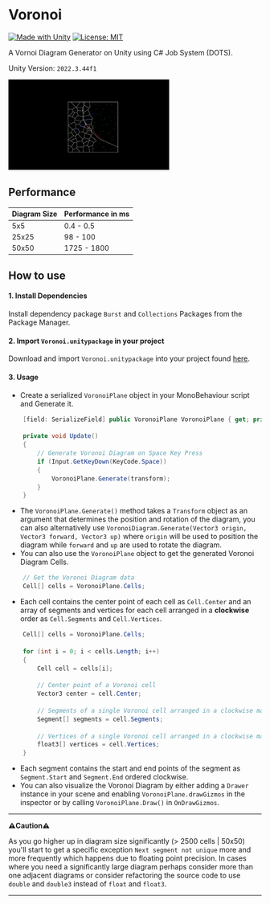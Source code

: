 # Voronoi
[![Made with Unity](https://img.shields.io/badge/Made%20with-Unity-57b9d3.svg?style=flat&logo=unity)](https://unity3d.com)
[![License: MIT](https://img.shields.io/badge/License-MIT-yellow.svg)](https://opensource.org/licenses/MIT)

A Vornoi Diagram Generator on Unity using C# Job System (DOTS).

Unity Version: `2022.3.44f1`

![drawing.gif](docs/drawing.gif)

## Performance

| Diagram Size | Performance in ms |
|--------------|-------------------|
| 5x5          | 0.4 - 0.5         |
| 25x25        | 98 - 100          |
| 50x50        | 1725 - 1800       |

## How to use
#### 1. Install Dependencies
Install dependency package `Burst` and `Collections` Packages from the Package Manager.
#### 2. Import `Voronoi.unitypackage` in your project
Download and import `Voronoi.unitypackage` into your project found [here](https://github.com/rob1997/Voronoi/releases/).
#### 3. Usage
- Create a serialized `VoronoiPlane` object in your MonoBehaviour script and Generate it.
```csharp
    [field: SerializeField] public VoronoiPlane VoronoiPlane { get; private set; }

    private void Update()
    {
        // Generate Voronoi Diagram on Space Key Press
        if (Input.GetKeyDown(KeyCode.Space))
        {
            VoronoiPlane.Generate(transform);
        }
    }
```
- The `VoronoiPlane.Generate()` method takes a `Transform` object as an argument that determines the position and rotation of the diagram, you can also alternatively use `VoronoiDiagram.Generate(Vector3 origin, Vector3 forward, Vector3 up)` where `origin` will be used to position the diagram while `forward` and `up` are used to rotate the diagram.
- You can also use the `VoronoiPlane` object to get the generated Voronoi Diagram Cells.
```csharp
    // Get the Voronoi Diagram data
    Cell[] cells = VoronoiPlane.Cells;
```
- Each cell contains the center point of each cell as `Cell.Center` and an array of segments and vertices for each cell arranged in a **clockwise** order as `Cell.Segments` and `Cell.Vertices`.
```csharp
    Cell[] cells = VoronoiPlane.Cells;
    
    for (int i = 0; i < cells.Length; i++)
    {
        Cell cell = cells[i];
        
        // Center point of a Voronoi cell
        Vector3 center = cell.Center;
        
        // Segments of a single Voronoi cell arranged in a clockwise manner
        Segment[] segments = cell.Segments;
        
        // Vertices of a single Voronoi cell arranged in a clockwise manner
        float3[] vertices = cell.Vertices;
    }
``` 
- Each segment contains the start and end points of the segment as `Segment.Start` and `Segment.End` ordered clockwise.
- You can also visualize the Voronoi Diagram by either adding a `Drawer` instance in your scene and enabling `VoronoiPlane.drawGizmos` in the inspector or by calling `VoronoiPlane.Draw()` in `OnDrawGizmos`.

---

**⚠️Caution⚠️**

As you go higher up in diagram size significantly (> 2500 cells | 50x50) you'll start to get a specific exception `Next segment not unique` more and more frequently which happens due to floating point precision. In cases where you need a significantly large diagram perhaps consider more than one adjacent diagrams or consider refactoring the source code to use `double` and `double3` instead of `float` and `float3`.

---